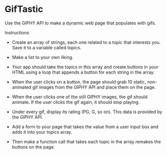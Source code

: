 # GifTastic
Use the GIPHY API to make a dynamic web page that populates with gifs.

Instructions

* Create an array of strings, each one related to a topic that interests you. Save it to a variable called topics.

* Make a list to your own liking.

* Your app should take the topics in this array and create buttons in your HTML using a loop that appends a button for each string in the array.

* When the user clicks on a button, the page should grab 10 static, non-animated gif images from the GIPHY API and place them on the page.

* When the user clicks one of the still GIPHY images, the gif should animate. If the user clicks the gif again, it should stop playing.

* Under every gif, display its rating (PG, G, so on). This data is provided by the GIPHY API.

* Add a form to your page that takes the value from a user input box and adds it into your topics array. 

* Then make a function call that takes each topic in the array remakes the buttons on the page. 